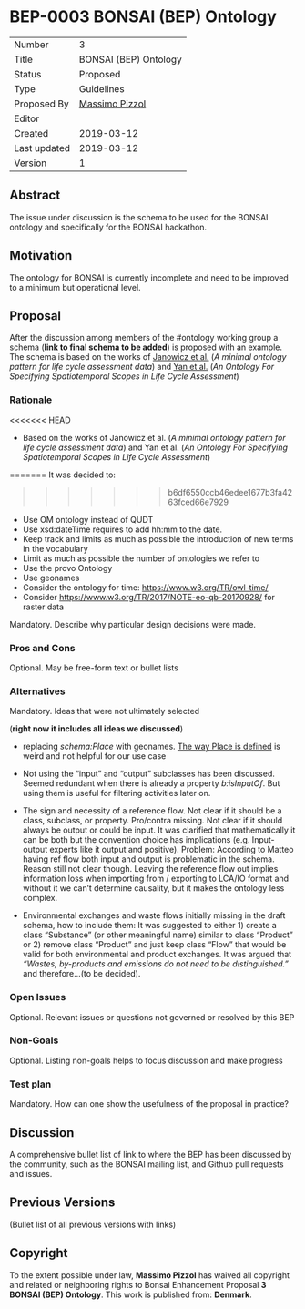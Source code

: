 # BEP-0003 BONSAI (BEP) Ontology

| | |
| - | - |
| Number | 3 |
| Title | BONSAI (BEP) Ontology |
| Status | Proposed |
| Type | Guidelines |
| Proposed By | [Massimo Pizzol](massimo@plan.aau.dk)|
| Editor | |
| Created | 2019-03-12 |
| Last updated | 2019-03-12 |
| Version | 1 |

## Abstract

The issue under discussion is the schema to be used for the BONSAI ontology and specifically for the BONSAI hackathon. 


## Motivation

The ontology for BONSAI is currently incomplete and need to be improved to a minimum but operational level. 

## Proposal

After the discussion among members of the #ontology working group a schema (**link to final schema to be added**) is proposed with an example. The schema is based on the works of [Janowicz et al.](http://geog.ucsb.edu/~jano/LCA_pattern.pdf) (_A minimal ontology pattern for life cycle assessment data_) and [Yan et al.](https://geog.ucsb.edu/~jano/stscope_ontology.pdf) (_An Ontology For Specifying Spatiotemporal Scopes in Life Cycle Assessment_)

### Rationale

<<<<<<< HEAD
- Based on the works of Janowicz et al. (_A minimal ontology pattern for life cycle assessment data_) and Yan et al. (_An Ontology For Specifying Spatiotemporal Scopes in Life Cycle Assessment_)



=======
It was decided to:
>>>>>>> b6df6550ccb46edee1677b3fa4263fced66e7929

- Use OM ontology instead of QUDT
- Use xsd:dateTime requires to add hh:mm to the date.
- Keep track and limits as much as possible the introduction of new terms in the vocabulary
- Limit as much as possible the number of ontologies we refer to
- Use the provo Ontology
- Use geonames
- Consider the ontology for time: https://www.w3.org/TR/owl-time/
- Consider https://www.w3.org/TR/2017/NOTE-eo-qb-20170928/ for raster data

Mandatory. Describe why particular design decisions were made.

### Pros and Cons

Optional. May be free-form text or bullet lists

### Alternatives

Mandatory. Ideas that were not ultimately selected 

(**right now it includes all ideas we discussed**)

- replacing _schema:Place_ with geonames. [The way Place is defined](https://schema.org/Place) is weird and not helpful for our use case

- Not using the “input” and “output” subclasses has been discussed. Seemed redundant when there is already a property _b:isInputOf_. But using them is useful for filtering activities later on. 

-  The sign and necessity of a reference flow.
Not clear if it should be a class, subclass, or property. Pro/contra missing. Not clear if it should always be output or could be input. It was clarified that mathematically it can be both but the convention choice has implications (e.g. Input-output experts like it output and positive). Problem: According to Matteo having ref flow both input and output is problematic in the schema. Reason still not clear though. Leaving the reference flow out implies information loss when importing from / exporting to LCA/IO format and without it we can’t determine causality, but it makes the ontology less complex.

- Environmental exchanges and waste flows initially missing in the draft schema, how to include them:
It was suggested to either 1) create a class “Substance” (or other meaningful name) similar to class “Product” or  2) remove class “Product” and just keep class “Flow” that would be valid for both environmental and product exchanges. It was argued that _“Wastes, by-products and emissions do not need to be distinguished.”_ and therefore...(to be decided).


### Open Issues

Optional. Relevant issues or questions not governed or resolved by this BEP

### Non-Goals

Optional. Listing non-goals helps to focus discussion and make progress

### Test plan

Mandatory. How can one show the usefulness of the proposal in practice?

## Discussion

A comprehensive bullet list of link to where the BEP has been discussed by the community, such as the BONSAI mailing list, and Github pull requests and issues.

## Previous Versions

(Bullet list of all previous versions with links)

## Copyright

To the extent possible under law, **Massimo Pizzol** has waived all copyright and related or neighboring rights to Bonsai Enhancement Proposal **3 BONSAI (BEP) Ontology**. This work is published from: **Denmark**.
